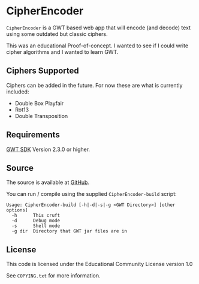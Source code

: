 # CipherEncoder

`CipherEncoder` is a GWT based web app that will encode (and decode) text using
some outdated but classic ciphers.

This was an educational Proof-of-concept. I wanted to see if I could write
cipher algorithms and I wanted to learn GWT.

## Ciphers Supported

Ciphers can be added in the future. For now these are what is currently
included:

* Double Box Playfair
* Rot13
* Double Transposition

## Requirements

[GWT SDK][GWT] Version 2.3.0 or higher.

[GWT]: http://code.google.com/webtoolkit/download.html

## Source

The source is available at [GitHub](http://github.com/sukima/CipherEncoder).

You can run / compile using the supplied `CipherEncoder-build` script:

    Usage: CipherEncoder-build [-h|-d|-s|-g <GWT Directory>] [other options]
      -h      This cruft
      -d      Debug mode
      -s      Shell mode
      -g dir  Directory that GWT jar files are in

## License

This code is licensed under the Educational Community License version 1.0

See `COPYING.txt` for more information.
